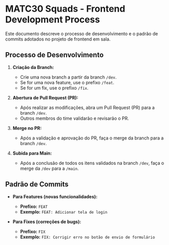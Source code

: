 # MATC30 Squads - Frontend Development Process

Este documento descreve o processo de desenvolvimento e o padrão de commits adotados no projeto de frontend em sala.

## Processo de Desenvolvimento

1. **Criação da Branch:**
   - Crie uma nova branch a partir da branch `/dev`.
   - Se for uma nova feature, use o prefixo `/feat`.
   - Se for um fix, use o prefixo `/fix`.

2. **Abertura de Pull Request (PR):**
   - Após realizar as modificações, abra um Pull Request (PR) para a branch `/dev`.
   - Outros membros do time validarão e revisarão o PR.

3. **Merge no PR:**
   - Após a validação e aprovação do PR, faça o merge da branch para a branch `/dev`.

4. **Subida para Main:**
   - Após a conclusão de todos os itens validados na branch `/dev`, faça o merge da `/dev` para a `/main`.

## Padrão de Commits

- **Para Features (novas funcionalidades):**
  - **Prefixo:** `FEAT`
  - **Exemplo:** `FEAT: Adicionar tela de login`
  
- **Para Fixes (correções de bugs):**
  - **Prefixo:** `FIX`
  - **Exemplo:** `FIX: Corrigir erro no botão de envio de formulário`
